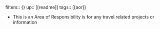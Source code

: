 filters:: {}
up:: [[readme]] 
tags:: [[aor]]

- This is an Area of Responsibility is for any travel related projects or information
